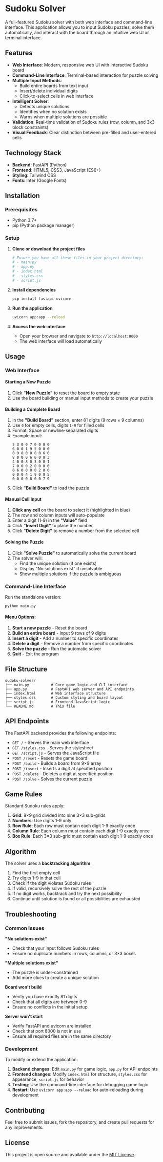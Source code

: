 # Sudoku Solver

A full-featured Sudoku solver with both web interface and command-line interface. This application allows you to input Sudoku puzzles, solve them automatically, and interact with the board through an intuitive web UI or terminal interface.

## Features

- **Web Interface**: Modern, responsive web UI with interactive Sudoku board
- **Command-Line Interface**: Terminal-based interaction for puzzle solving
- **Multiple Input Methods**: 
  - Build entire boards from text input
  - Insert/delete individual digits
  - Click-to-select cells in web interface
- **Intelligent Solver**: 
  - Detects unique solutions
  - Identifies when no solution exists
  - Warns when multiple solutions are possible
- **Validation**: Real-time validation of Sudoku rules (row, column, and 3x3 block constraints)
- **Visual Feedback**: Clear distinction between pre-filled and user-entered cells

## Technology Stack

- **Backend**: FastAPI (Python)
- **Frontend**: HTML5, CSS3, JavaScript (ES6+)
- **Styling**: Tailwind CSS
- **Fonts**: Inter (Google Fonts)

## Installation

### Prerequisites

- Python 3.7+
- pip (Python package manager)

### Setup

1. **Clone or download the project files**
   ```bash
   # Ensure you have all these files in your project directory:
   # - main.py
   # - app.py
   # - index.html
   # - styles.css
   # - script.js
   ```

2. **Install dependencies**
   ```bash
   pip install fastapi uvicorn
   ```

3. **Run the application**
   ```bash
   uvicorn app:app --reload
   ```

4. **Access the web interface**
   - Open your browser and navigate to `http://localhost:8000`
   - The web interface will load automatically

## Usage

### Web Interface

#### Starting a New Puzzle
1. Click **"New Puzzle"** to reset the board to empty state
2. Use the board building or manual input methods to create your puzzle

#### Building a Complete Board
1. In the **"Build Board"** section, enter 81 digits (9 rows × 9 columns)
2. Use `0` for empty cells, digits `1-9` for filled cells
3. Format: Space or newline-separated digits
4. Example input:
   ```
   5 3 0 0 7 0 0 0 0
   6 0 0 1 9 5 0 0 0
   0 9 8 0 0 0 0 6 0
   8 0 0 0 6 0 0 0 3
   4 0 0 8 0 3 0 0 1
   7 0 0 0 2 0 0 0 6
   0 6 0 0 0 0 2 8 0
   0 0 0 4 1 9 0 0 5
   0 0 0 0 8 0 0 7 9
   ```
5. Click **"Build Board"** to load the puzzle

#### Manual Cell Input
1. **Click any cell** on the board to select it (highlighted in blue)
2. The row and column inputs will auto-populate
3. Enter a digit (1-9) in the **"Value"** field
4. Click **"Insert Digit"** to place the number
5. Click **"Delete Digit"** to remove a number from the selected cell

#### Solving the Puzzle
1. Click **"Solve Puzzle"** to automatically solve the current board
2. The solver will:
   - Find the unique solution (if one exists)
   - Display "No solutions exist" if unsolvable
   - Show multiple solutions if the puzzle is ambiguous

### Command-Line Interface

Run the standalone version:
```bash
python main.py
```

#### Menu Options:
1. **Start a new puzzle** - Reset the board
2. **Build an entire board** - Input 9 rows of 9 digits
3. **Insert a digit** - Add a number to specific coordinates
4. **Delete a digit** - Remove a number from specific coordinates
5. **Solve the puzzle** - Run the automatic solver
6. **Quit** - Exit the program

## File Structure

```
sudoku-solver/
├── main.py          # Core game logic and CLI interface
├── app.py           # FastAPI web server and API endpoints
├── index.html       # Web interface structure
├── styles.css       # Custom styling and board layout
├── script.js        # Frontend JavaScript logic
└── README.md        # This file
```

## API Endpoints

The FastAPI backend provides the following endpoints:

- `GET /` - Serves the main web interface
- `GET /styles.css` - Serves the stylesheet
- `GET /script.js` - Serves the JavaScript file
- `POST /reset` - Resets the game board
- `POST /build` - Builds a board from 9×9 array
- `POST /insert` - Inserts a digit at specified position
- `POST /delete` - Deletes a digit at specified position
- `POST /solve` - Solves the current puzzle

## Game Rules

Standard Sudoku rules apply:

1. **Grid**: 9×9 grid divided into nine 3×3 sub-grids
2. **Numbers**: Use digits 1-9 only
3. **Row Rule**: Each row must contain each digit 1-9 exactly once
4. **Column Rule**: Each column must contain each digit 1-9 exactly once
5. **Box Rule**: Each 3×3 sub-grid must contain each digit 1-9 exactly once

## Algorithm

The solver uses a **backtracking algorithm**:

1. Find the first empty cell
2. Try digits 1-9 in that cell
3. Check if the digit violates Sudoku rules
4. If valid, recursively solve the rest of the puzzle
5. If no digit works, backtrack and try the next possibility
6. Continue until solution is found or all possibilities are exhausted

## Troubleshooting

### Common Issues

**"No solutions exist"**
- Check that your input follows Sudoku rules
- Ensure no duplicate numbers in rows, columns, or 3×3 boxes

**"Multiple solutions exist"**
- The puzzle is under-constrained
- Add more clues to create a unique solution

**Board won't build**
- Verify you have exactly 81 digits
- Check that all digits are between 0-9
- Ensure no conflicts in the initial setup

**Server won't start**
- Verify FastAPI and uvicorn are installed
- Check that port 8000 is not in use
- Ensure all required files are in the same directory

### Development

To modify or extend the application:

1. **Backend changes**: Edit `main.py` for game logic, `app.py` for API endpoints
2. **Frontend changes**: Modify `index.html` for structure, `styles.css` for appearance, `script.js` for behavior
3. **Testing**: Use the command-line interface for debugging game logic
4. **Restart**: Use `uvicorn app:app --reload` for auto-reloading during development

## Contributing

Feel free to submit issues, fork the repository, and create pull requests for any improvements.

## License

This project is open source and available under the [MIT License](LICENSE).
